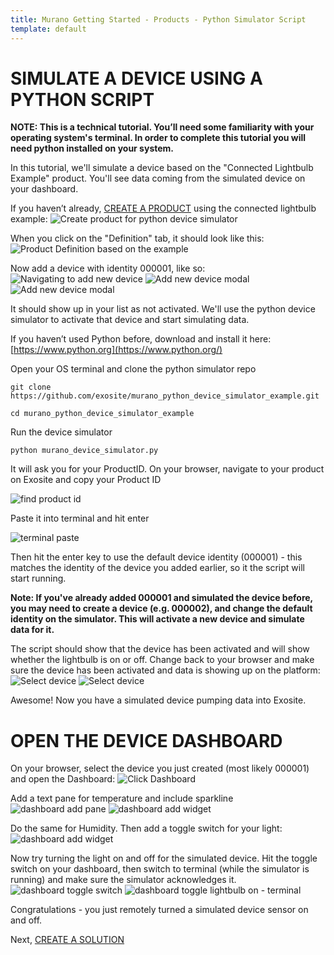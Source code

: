 ```yaml
---
title: Murano Getting Started - Products - Python Simulator Script
template: default
---
```


# SIMULATE A DEVICE USING A PYTHON SCRIPT
**NOTE: This is a technical tutorial. You’ll need some familiarity with your operating system's terminal. In order to complete this tutorial you will need python installed on your system.**

In this tutorial, we'll simulate a device based on the "Connected Lightbulb Example" product. You'll see data coming from the simulated device on your dashboard. 

If you haven’t already, [CREATE A PRODUCT](http://beta-docs.exosite.com/murano/get-started/) using the connected lightbulb example:
![Create product for python device simulator](assets/create_product_python_simulator.png)

When you click on the "Definition" tab, it should look like this:
![Product Definition based on the example](product_definition_lightbulb_example.png)

Now add a device with identity 000001, like so:
![Navigating to add new device](assets/product_add_device.png)
![Add new device modal](assets/new_device.png)
![Add new device modal](assets/product_device_not_activated.png)

It should show up in your list as not activated. We'll use the python device simulator to activate that device and start simulating data.

If you haven’t used Python before, download and install it here: [https://www.python.org](https://www.python.org/) 

Open your OS terminal and clone the python simulator repo
```
git clone https://github.com/exosite/murano_python_device_simulator_example.git
```

```
cd murano_python_device_simulator_example
```

Run the device simulator
```
python murano_device_simulator.py
```

It will ask you for your ProductID. On your browser, navigate to your product on Exosite and copy your Product ID

![find product id](assets/find_product_id.png)

Paste it into terminal and hit enter

![terminal paste](assets/terminal_paste.png)

Then hit the enter key to use the default device identity (000001) - this matches the identity of the device you added earlier, so it the script will start running.

**Note: If you've already added 000001 and simulated the device before, you may need to create a device (e.g. 000002), and change the default identity on the simulator. This will activate a new device and simulate data for it.**

The script should show that the device has been activated and will show whether the lightbulb is on or off. Change back to your browser and make sure the device has been activated and data is showing up on the platform:
![Select device](assets/product_device_activated.png)
![Select device](assets/product_device_resources_simulated_data.png)

Awesome! Now you have a simulated device pumping data into Exosite. 


# OPEN THE DEVICE DASHBOARD

On your browser, select the device you just created (most likely 000001) and open the Dashboard:
![Click Dashboard](assets/click_dashboard.png)

Add a text pane for temperature and include sparkline
 ![dashboard add pane](assets/product_dashboard_add_pane.png)
 ![dashboard add widget](assets/dashboard_add_widget.png)

Do the same for Humidity. Then add a toggle switch for your light:
 ![dashboard add widget](assets/product_dashboard_toggle_widget.png)

Now try turning the light on and off for the simulated device. Hit the toggle switch on your dashboard, then switch to terminal (while the simulator is running) and make sure the simulator acknowledges it.
 ![dashboard toggle switch](assets/product_dashboard_complete_toggle_switch.png)
 ![dashboard toggle lightbulb on - terminal](assets/product_dashboard_lightbulb_on_terminal.png)

Congratulations - you just remotely turned a simulated device sensor on and off.

Next, [CREATE A SOLUTION](http://beta-docs.exosite.com/murano/get-started/solutions/exampleapp/)





